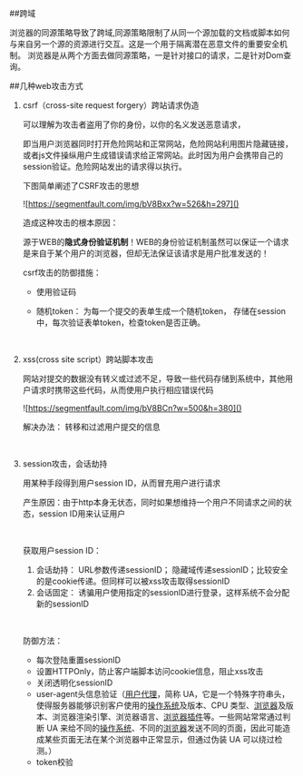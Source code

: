 ##跨域

浏览器的同源策略导致了跨域,同源策略限制了从同一个源加载的文档或脚本如何与来自另一个源的资源进行交互。这是一个用于隔离潜在恶意文件的重要安全机制。
浏览器是从两个方面去做同源策略，一是针对接口的请求，二是针对Dom查询。

##几种web攻击方式

1.  csrf（cross-site request forgery）跨站请求伪造

    可以理解为攻击者盗用了你的身份，以你的名义发送恶意请求，

    即当用户浏览器同时打开危险网站和正常网站，危险网站利用图片隐藏链接，或者js文件操纵用户生成错误请求给正常网站。此时因为用户会携带自己的session验证。危险网站发出的请求得以执行。

    下图简单阐述了CSRF攻击的思想

    ![https://segmentfault.com/img/bV8Bxx?w=526&h=297]()

    造成这种攻击的根本原因：

    源于WEB的**隐式身份验证机制**！WEB的身份验证机制虽然可以保证一个请求是来自于某个用户的浏览器，但却无法保证该请求是用户批准发送的！

    csrf攻击的防御措施：

    -   使用验证码

    -   随机token： 为每一个提交的表单生成一个随机token， 存储在session中，每次验证表单token，检查token是否正确。

        ​

2.  xss(cross site script）跨站脚本攻击

    网站对提交的数据没有转义或过滤不足，导致一些代码存储到系统中，其他用户请求时携带这些代码，从而使用户执行相应错误代码

    ![https://segmentfault.com/img/bV8BCn?w=500&h=380]()

    解决办法： 转移和过滤用户提交的信息

    ​

3.  session攻击，会话劫持

    用某种手段得到用户session ID，从而冒充用户进行请求

    产生原因：由于http本身无状态，同时如果想维持一个用户不同请求之间的状态，session ID用来认证用户

    ​

    获取用户session ID：

    1.  会话劫持： URL参数传递sessionID； 隐藏域传递sessionID；比较安全的是cookie传递。但同样可以被xss攻击取得sessionID
    2.  会话固定： 诱骗用户使用指定的sessionID进行登录，这样系统不会分配新的sessionID

    ​

    防御方法：

    -   每次登陆重置sessionID
    -   设置HTTPOnly，防止客户端脚本访问cookie信息，阻止xss攻击
    -   关闭透明化sessionID
    -   user-agent头信息验证（[用户代理](https://baike.baidu.com/item/%E7%94%A8%E6%88%B7%E4%BB%A3%E7%90%86/1471005)，简称 UA，它是一个特殊字符串头，使得服务器能够识别客户使用的[操作系统](https://baike.baidu.com/item/%E6%93%8D%E4%BD%9C%E7%B3%BB%E7%BB%9F/192)及版本、CPU 类型、[浏览器](https://baike.baidu.com/item/%E6%B5%8F%E8%A7%88%E5%99%A8/213911)及版本、浏览器渲染引擎、浏览器语言、[浏览器插件](https://baike.baidu.com/item/%E6%B5%8F%E8%A7%88%E5%99%A8%E6%8F%92%E4%BB%B6/8330255)等。一些网站常常通过判断 UA 来给不同的[操作系统](https://baike.baidu.com/item/%E6%93%8D%E4%BD%9C%E7%B3%BB%E7%BB%9F)、不同的[浏览器](https://baike.baidu.com/item/%E6%B5%8F%E8%A7%88%E5%99%A8)发送不同的页面，因此可能造成某些页面无法在某个浏览器中正常显示，但通过伪装 UA 可以绕过检测。）
    -   token校验

    ​